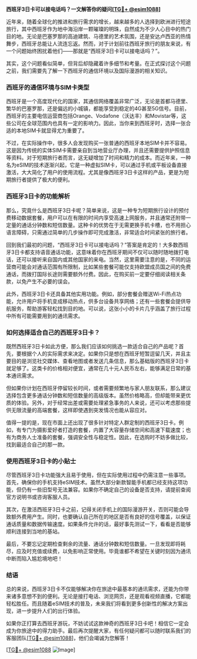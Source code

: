 **西班牙3日卡可以接电话吗？一文解答你的疑问[[TG💪+ @esim1088](https://t.me/s/esim1088)]**

近年来，随着全球化的推进和旅行需求的增长，越来越多的人选择到欧洲进行短途旅行，其中西班牙作为地中海沿岸一颗璀璨的明珠，自然成为不少人心目中的热门目的地。无论是巴塞罗那的高迪建筑、马德里的艺术氛围，还是安达卢西亚的热情舞步，西班牙总能让人流连忘返。然而，对于计划前往西班牙旅行的朋友来说，有一个问题始终困扰着他们——那就是“西班牙3日卡可以接电话吗？”。

其实，这个问题看似简单，但背后却隐藏着许多细节和考量。在正式探讨这个问题之前，我们需要先了解一下西班牙的通信环境以及国际漫游的相关知识。

### 西班牙的通信环境与SIM卡类型

西班牙是一个高度现代化的国家，其通信网络覆盖非常广泛，无论是首都马德里、繁华的巴塞罗那，还是偏远的小城镇，都能享受到稳定的4G甚至5G信号。目前，西班牙的主要电信运营商包括Orange、Vodafone（沃达丰）和Movistar等，这些公司在全球范围内也具有一定的影响力。因此，当你来到西班牙时，选择一张合适的本地SIM卡就显得尤为重要了。

不过，在实际操作中，很多人会发现购买一张普通的西班牙本地SIM卡并不容易。这是因为传统的实体SIM卡需要亲自到当地营业厅办理，并且还需要提供护照信息等资料。对于短期旅行者而言，这无疑增加了时间和精力的成本。而近年来，一种名为eSIM的技术逐渐兴起，它是一种虚拟SIM卡，可以通过手机或平板设备直接激活，大大简化了用户的使用流程。尤其是像西班牙3日卡这样的产品，更是为短期旅行者提供了极大的便利。

### 西班牙3日卡的功能解析

那么，究竟什么是西班牙3日卡呢？简单来说，这是一种专为短期旅行设计的预付费移动数据套餐，用户可以在有限的时间内享受高速上网服务，并且通常还附带一定量的通话分钟数和短信数量。这种卡的优势在于无需更换手机卡槽，也不用担心语言障碍，只需通过简单的几步操作即可完成激活，非常适合时间紧张的旅行者。

回到我们最初的问题，“西班牙3日卡可以接电话吗？”答案是肯定的！大多数西班牙3日卡都支持语音通话功能，这意味着你在西班牙期间不仅可以随时随地拨打电话，还可以接听来自国内或其他国家的来电。当然，这里需要注意的是，不同的运营商可能会对通话范围有所限制，比如某些套餐可能仅支持欧盟成员国之间的免费通话，而拨打国际长途则需要额外付费。因此，在购买前一定要仔细阅读相关条款，以免产生不必要的误会。

此外，西班牙3日卡还具备其他实用功能。例如，部分套餐会赠送Wi-Fi热点功能，允许用户将手机变成移动热点，供多台设备共享网络；还有一些套餐会提供导航服务，帮助游客轻松找到目的地。可以说，这张小小的卡片几乎涵盖了旅行过程中所有可能需要用到的通讯需求。

### 如何选择适合自己的西班牙3日卡？

既然西班牙3日卡如此方便，那么我们应该如何挑选一款适合自己的产品呢？首先，要根据个人的实际需求来决定。如果你只是想在西班牙短暂逗留几天，并且主要目的是浏览社交媒体、查看地图或者发送几条信息，那么基础版的西班牙3日卡就足够了。这类卡的价格相对便宜，通常在几十元人民币左右，能够满足日常的基本通讯需求。

但如果你计划在西班牙停留较长时间，或者需要频繁地与家人朋友联系，那么建议选择包含更多通话分钟数和短信数量的高级版本。虽然价格略高，但却能带来更优质的体验。另外，对于经常出差或需要处理紧急事务的人来说，还可以考虑那些提供无限流量的高端套餐，这样即使遇到突发情况也能从容应对。

值得一提的是，现在市面上还出现了很多针对特定人群定制的西班牙3日卡。例如，有专门为摄影爱好者打造的套餐，内置了大容量存储空间和高速下载速度；也有为商务人士准备的套餐，强调安全性与稳定性。因此，在选购时不妨多做比较，找到最适合自己的那一款。

### 使用西班牙3日卡的小贴士

尽管西班牙3日卡功能强大且易于使用，但在实际使用过程中仍需注意一些事项。首先，确保你的手机支持eSIM技术。虽然大部分新款智能手机都已经支持这项功能，但仍有一些旧型号无法兼容。如果你不确定自己的设备是否支持，请提前查阅官方说明书或咨询客服人员。

其次，在激活西班牙3日卡之前，记得关闭手机上的国际漫游开关，否则可能会导致额外费用产生。同时，也要确认自己所在的地区是否有良好的信号覆盖，以保证通话质量和数据传输速度。如果条件允许的话，最好事先测试一下，看看是否能够顺利连接到当地的基站。

最后，不要忘记定期检查剩余的流量、通话分钟数和短信数量。一旦发现即将耗尽，应及时充值或续费，以免影响正常使用。毕竟谁都不希望在关键时刻因为通讯中断而陷入尴尬境地吧！

### 结语

总的来说，西班牙3日卡不仅能够解决你在旅途中最基本的通讯需求，还能为你带来诸多意想不到的便利。无论是接打电话、浏览网页，还是观看视频直播，它都能轻松胜任。而且随着eSIM技术的普及，未来我们将看到更多创新性的解决方案出现，进一步提升人们的出行体验。

如果你正打算去西班牙游玩，不妨试试这款神奇的西班牙3日卡吧！相信它一定会成为你旅途中的得力助手。最后再次提醒大家，有任何疑问都可以随时联系我们的客服团队[[TG💪+ @esim1088](https://t.me/s/esim1088)]，他们会竭诚为您解答！

[[TG💪+ @esim1088](https://t.me/s/esim1088) ![Image](https://i.postimg.cc/4NQfJmqS/Snipaste-2025-05-13-00-14-12.png)]